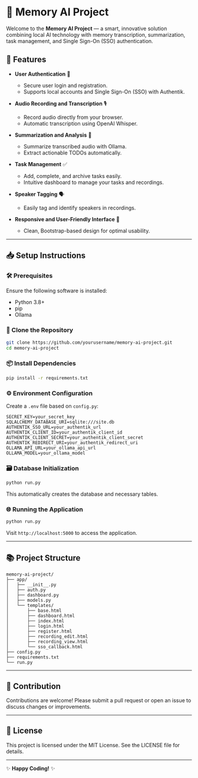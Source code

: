 # 🧠 Memory AI Project

Welcome to the **Memory AI Project** — a smart, innovative solution combining local AI technology with memory transcription, summarization, task management, and Single Sign-On (SSO) authentication.

## 🚀 Features

- **User Authentication** 🔐
  - Secure user login and registration.
  - Supports local accounts and Single Sign-On (SSO) with Authentik.

- **Audio Recording and Transcription** 🎙️
  - Record audio directly from your browser.
  - Automatic transcription using OpenAI Whisper.

- **Summarization and Analysis** 📖
  - Summarize transcribed audio with Ollama.
  - Extract actionable TODOs automatically.

- **Task Management** ✅
  - Add, complete, and archive tasks easily.
  - Intuitive dashboard to manage your tasks and recordings.

- **Speaker Tagging** 🗣️
  - Easily tag and identify speakers in recordings.

- **Responsive and User-Friendly Interface** 🎨
  - Clean, Bootstrap-based design for optimal usability.

---

## 📥 Setup Instructions

### 🛠️ Prerequisites
Ensure the following software is installed:

- Python 3.8+
- pip
- Ollama

### 📂 Clone the Repository

```bash
git clone https://github.com/yourusername/memory-ai-project.git
cd memory-ai-project
```

### 📦 Install Dependencies

```bash
pip install -r requirements.txt
```

### ⚙️ Environment Configuration
Create a `.env` file based on `config.py`:

```env
SECRET_KEY=your_secret_key
SQLALCHEMY_DATABASE_URI=sqlite:///site.db
AUTHENTIK_SSO_URL=your_authentik_url
AUTHENTIK_CLIENT_ID=your_authentik_client_id
AUTHENTIK_CLIENT_SECRET=your_authentik_client_secret
AUTHENTIK_REDIRECT_URI=your_authentik_redirect_uri
OLLAMA_API_URL=your_ollama_api_url
OLLAMA_MODEL=your_ollama_model
```

### 🗃️ Database Initialization

```bash
python run.py
```

This automatically creates the database and necessary tables.

### 🌐 Running the Application

```bash
python run.py
```

Visit `http://localhost:5000` to access the application.

---

## 📚 Project Structure
```
memory-ai-project/
├── app/
│   ├── __init__.py
│   ├── auth.py
│   ├── dashboard.py
│   ├── models.py
│   └── templates/
│       ├── base.html
│       ├── dashboard.html
│       ├── index.html
│       ├── login.html
│       ├── register.html
│       ├── recording_edit.html
│       ├── recording_view.html
│       └── sso_callback.html
├── config.py
├── requirements.txt
└── run.py
```

---

## 🤝 Contribution
Contributions are welcome! Please submit a pull request or open an issue to discuss changes or improvements.

---

## 📄 License
This project is licensed under the MIT License. See the LICENSE file for details.

---

✨ **Happy Coding!** ✨

